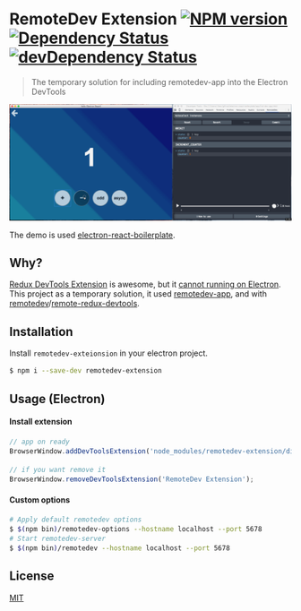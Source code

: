 # RemoteDev Extension [![NPM version](http://img.shields.io/npm/v/remotedev-extension.svg?style=flat)](https://www.npmjs.com/package/remotedev-extension) [![Dependency Status](https://david-dm.org/jhen0409/remotedev-extension.svg)](https://david-dm.org/jhen0409/remotedev-extension) [![devDependency Status](https://david-dm.org/jhen0409/remotedev-extension/dev-status.svg)](https://david-dm.org/jhen0409/remotedev-extension#info=devDependencies)

> The temporary solution for including remotedev-app into the Electron DevTools

![Demo](demo.gif)

The demo is used [electron-react-boilerplate](https://github.com/chentsulin/electron-react-boilerplate).

## Why?

[Redux DevTools Extension](https://github.com/zalmoxisus/redux-devtools-extension) is awesome, but it [cannot running on Electron](https://github.com/zalmoxisus/redux-devtools-extension/issues/13). This project as a temporary solution, it used [remotedev-app](https://github.com/zalmoxisus/remotedev-app), and with [remotedev](https://github.com/zalmoxisus/remotedev)/[remote-redux-devtools](https://github.com/zalmoxisus/remote-redux-devtools).

## Installation

Install `remotedev-exteionsion` in your electron project.

```bash
$ npm i --save-dev remotedev-extension
```

## Usage (Electron)

#### Install extension

```js
// app on ready
BrowserWindow.addDevToolsExtension('node_modules/remotedev-extension/dist');

// if you want remove it
BrowserWindow.removeDevToolsExtension('RemoteDev Extension');
```

#### Custom options

```bash
# Apply default remotedev options
$ $(npm bin)/remotedev-options --hostname localhost --port 5678
# Start remotedev-server
$ $(npm bin)/remotedev --hostname localhost --port 5678
```

## License

[MIT](LICENSE)
